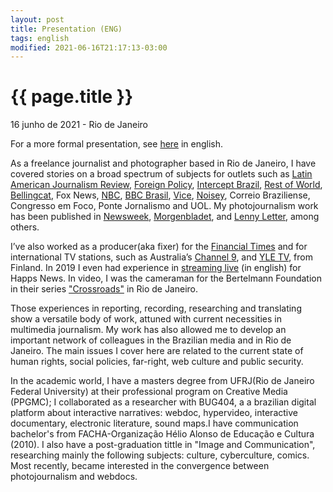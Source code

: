 ```yaml
---
layout: post
title: Presentation (ENG)
tags: english
modified: 2021-06-16T21:17:13-03:00
---
```


{{ page.title }}
================

<p class="meta">16 junho de 2021 - Rio de Janeiro </p>

For a more formal presentation, see [here](https://www.canva.com/design/DAEirDxfhvI/jU0mJEb9K7T1kUGF_XTE0Q/view?utm_content=DAEirDxfhvI&utm_campaign=designshare&utm_medium=link&utm_source=sharebutton) in english.

As a freelance journalist and photographer based in Rio de Janeiro, I have covered stories on a broad spectrum of subjects for outlets such as  [Latin American Journalism Review](https://latamjournalismreview.org/articles/why-so-serious-latin-american-journalists-explore-popular-video-sharing-app-tiktok-to-attract-young-readers/), [Foreign Policy](https://foreignpolicy.com/2020/10/29/how-brazil-was-ukrainized/), [Intercept Brazil](https://theintercept.com/2020/10/07/qanon-quatro-candidatos-a-vereador-mostram-como-conspiracao-invadiu-estas-eleicoes-municipais/), [Rest of World](https://web.archive.org/web/20200710083321/https://restofworld.org/2020/brazil-social-platforms-glorify-shooters/), [Bellingcat](https://web.archive.org/web/20210621135416/https://www.bellingcat.com/news/2019/11/07/dogolachan-and-the-ghost-of-massacres-past/), Fox News, [NBC](https://www.nbcnews.com/news/latino/brazil-covid-vaccines-worlds-deadliest-daily-record-misinformation-rcna527), [BBC Brasil](https://web.archive.org/save/https://www.bbc.com/portuguese/brasil-41543884), [Vice](https://web.archive.org/web/20210514042415/https://www.vice.com/pt/article/4xgben/paisagens-complexas), [Noisey](https://web.archive.org/web/20201211102131/https://www.vice.com/pt/article/ryv8qj/feira-sao-cristovao-happy-hour-fotos), Correio Braziliense, Congresso em Foco, Ponte Jornalismo and UOL. My photojournalism work has been published in [Newsweek](https://web.archive.org/web/20180825045755/https%3A%2F%2Fwww.newsweek.com%2F2016%2F11%2F18%2Fbrazil-black-power-girls-activism-marielle-franco-519400.html), [Morgenbladet](https://web.archive.org/web/20180825052112/https%3A%2F%2Fmorgenbladet.no%2F2016%2F07%2Foppror-i-alle-retninger), and [Lenny Letter](https://web.archive.org/web/20180825050348/https%3A%2F%2Fwww.lennyletter.com%2Fstory%2Ftombamento), among others.

I’ve also worked as a producer(aka fixer) for the [Financial Times](https://www.ft.com/content/6dfd75c9-579e-445c-82af-2e7c3cb16f9a) and for international TV stations, such as Australia’s [Channel 9](https://leocoelho-jor.github.io/2021/02/18/Channel9.html), and [YLE TV](https://leocoelho-jor.github.io/2021/02/18/tv-yle.html), from Finland. In 2019 I even had experience in [streaming live](https://twitter.com/HappsNews/status/1167159536647430144?s=20) (in english) for Happs News. In video, I was the cameraman for the Bertelmann Foundation in their series ["Crossroads"](https://leocoelho-jor.github.io/2021/02/18/tv-yle.html) in Rio de Janeiro.

Those experiences in reporting, recording, researching and translating show a versatile body of work, attuned with current necessities in multimedia journalism. My work has also allowed me to develop an important network of colleagues in the Brazilian media and in Rio de Janeiro. The main issues I cover here are related to the current state of human rights, social policies, far-right, web culture and public security.

In the academic world, I have a masters degree from UFRJ(Rio de Janeiro Federal University) at their professional program on Creative Media (PPGMC); I collaborated as a researcher with BUG404, a a brazilian digital platform about interactive narratives: webdoc, hypervideo, interactive documentary, electronic literature, sound maps.I have communication bachelor's from FACHA-Organização Hélio Alonso de Educação e Cultura (2010). I also have a post-graduation tittle  in "Image and Communication", researching  mainly  the following subjects: culture, cyberculture, comics. Most recently, became interested in the convergence between photojournalism and webdocs.
